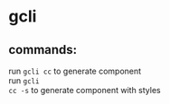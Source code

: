 # gcli

<h2> commands:</h2>

run <code>gcli cc</code> to generate component <br/>
run <code>gcli cc -s</code> to generate component with styles
